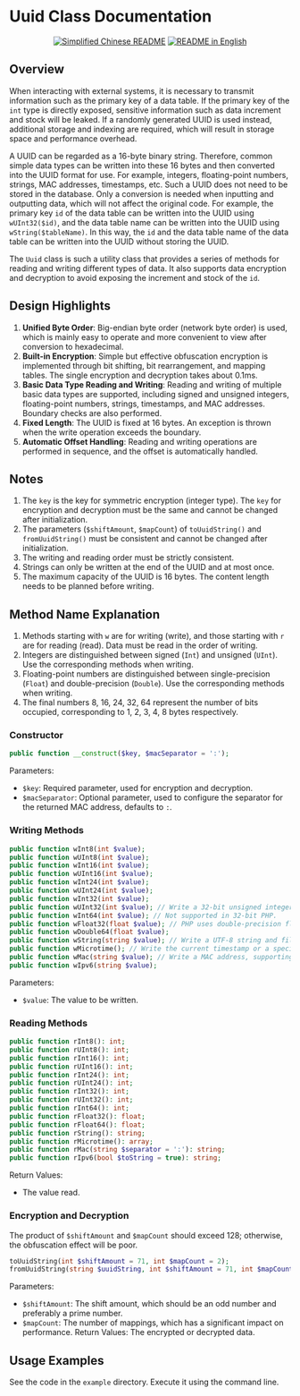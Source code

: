 # Uuid Class Documentation

<p align="center">
  <a href="./README.md"><img alt="Simplified Chinese README" src="https://img.shields.io/badge/简体中文-d9d9d9"></a>
  <a href="./README_EN.md"><img alt="README in English" src="https://img.shields.io/badge/English-d9d9d9"></a>
</p>

## Overview
When interacting with external systems, it is necessary to transmit information such as the primary key of a data table. If the primary key of the `int` type is directly exposed, sensitive information such as data increment and stock will be leaked. If a randomly generated UUID is used instead, additional storage and indexing are required, which will result in storage space and performance overhead.

A UUID can be regarded as a 16-byte binary string. Therefore, common simple data types can be written into these 16 bytes and then converted into the UUID format for use. For example, integers, floating-point numbers, strings, MAC addresses, timestamps, etc. Such a UUID does not need to be stored in the database. Only a conversion is needed when inputting and outputting data, which will not affect the original code. For example, the primary key `id` of the data table can be written into the UUID using `wUInt32($id)`, and the data table name can be written into the UUID using `wString($tableName)`. In this way, the `id` and the data table name of the data table can be written into the UUID without storing the UUID.

The `Uuid` class is such a utility class that provides a series of methods for reading and writing different types of data. It also supports data encryption and decryption to avoid exposing the increment and stock of the `id`.

## Design Highlights
1. **Unified Byte Order**: Big-endian byte order (network byte order) is used, which is mainly easy to operate and more convenient to view after conversion to hexadecimal.
2. **Built-in Encryption**: Simple but effective obfuscation encryption is implemented through bit shifting, bit rearrangement, and mapping tables. The single encryption and decryption takes about 0.1ms.
3. **Basic Data Type Reading and Writing**: Reading and writing of multiple basic data types are supported, including signed and unsigned integers, floating-point numbers, strings, timestamps, and MAC addresses. Boundary checks are also performed.
4. **Fixed Length**: The UUID is fixed at 16 bytes. An exception is thrown when the write operation exceeds the boundary.
5. **Automatic Offset Handling**: Reading and writing operations are performed in sequence, and the offset is automatically handled.

## Notes
1. The `key` is the key for symmetric encryption (integer type). The `key` for encryption and decryption must be the same and cannot be changed after initialization.
2. The parameters (`$shiftAmount`, `$mapCount`) of `toUuidString()` and `fromUuidString()` must be consistent and cannot be changed after initialization.
3. The writing and reading order must be strictly consistent.
4. Strings can only be written at the end of the UUID and at most once.
5. The maximum capacity of the UUID is 16 bytes. The content length needs to be planned before writing.

## Method Name Explanation
1. Methods starting with `w` are for writing (write), and those starting with `r` are for reading (read). Data must be read in the order of writing.
2. Integers are distinguished between signed (`Int`) and unsigned (`UInt`). Use the corresponding methods when writing.
3. Floating-point numbers are distinguished between single-precision (`Float`) and double-precision (`Double`). Use the corresponding methods when writing.
4. The final numbers 8, 16, 24, 32, 64 represent the number of bits occupied, corresponding to 1, 2, 3, 4, 8 bytes respectively.

### Constructor
```php
public function __construct($key, $macSeparator = ':');
```
Parameters:
- `$key`: Required parameter, used for encryption and decryption.
- `$macSeparator`: Optional parameter, used to configure the separator for the returned MAC address, defaults to `:`.
### Writing Methods
```php
public function wInt8(int $value);
public function wUInt8(int $value);
public function wInt16(int $value);
public function wUInt16(int $value);
public function wInt24(int $value);
public function wUInt24(int $value);
public function wInt32(int $value);
public function wUInt32(int $value); // Write a 32-bit unsigned integer. IP addresses and timestamps should be written using this method.
public function wInt64(int $value); // Not supported in 32-bit PHP.
public function wFloat32(float $value); // PHP uses double-precision floating-point numbers by default. Writing a 32-bit single-precision floating-point number will cause precision loss.
public function wDouble64(float $value);
public function wString(string $value); // Write a UTF-8 string and fill the UUID. Strings can only be written at the end of the UUID at most once.
public function wMicrotime(); // Write the current timestamp or a specified timestamp with microsecond precision, occupying 7 bytes.
public function wMac(string $value); // Write a MAC address, supporting separators “:-” and spaces.
public function wIpv6(string $value);
```
Parameters:
- `$value`: The value to be written.
### Reading Methods
```php
public function rInt8(): int;
public function rUInt8(): int;
public function rInt16(): int;
public function rUInt16(): int;
public function rInt24(): int;
public function rUInt24(): int;
public function rInt32(): int;
public function rUInt32(): int;
public function rInt64(): int;
public function rFloat32(): float;
public function rFloat64(): float;
public function rString(): string;
public function rMicrotime(): array;
public function rMac(string $separator = ':'): string;
public function rIpv6(bool $toString = true): string;
```
Return Values:
- The value read.

### Encryption and Decryption
The product of `$shiftAmount` and `$mapCount` should exceed 128; otherwise, the obfuscation effect will be poor.
```php
toUuidString(int $shiftAmount = 71, int $mapCount = 2);
fromUuidString(string $uuidString, int $shiftAmount = 71, int $mapCount = 2);
```

Parameters:

- `$shiftAmount`: The shift amount, which should be an odd number and preferably a prime number.
- `$mapCount`: The number of mappings, which has a significant impact on performance. Return Values:
The encrypted or decrypted data.
## Usage Examples
See the code in the `example` directory. Execute it using the command line.
